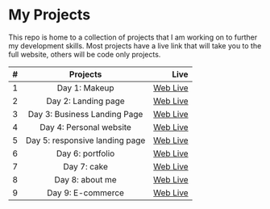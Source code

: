 <h1>My Projects</h1>
<p>This repo is home to a collection of projects that I am working on to further my development skills. Most projects have a live link that will take you to the full website, others will be code only projects.</p>

| #   |               Projects               |                                                                                                         Live |
| --- | :----------------------------------: | -----------------------------------------------------------------------------------------------------------: |
| 1   |        Day 1: Makeup      |          [Web Live](https://rumina23.github.io/50%20projects%20in%2050%20days/makeup/index.html) |
| 2   |        Day 2: Landing page      |          [Web Live](https://rumina23.github.io/50%20projects%20in%2050%20days/landing%20page/index.html) |
| 3   |        Day 3: Business Landing Page      |          [Web Live](https://rumina23.github.io/50%20projects%20in%2050%20days/Business%20Landing%20Page/index.html) |
| 4   |        Day 4: Personal website     |          [Web Live](https://rumina23.github.io/50%20projects%20in%2050%20days/Personal%20website/index.html) |
   | 5   |        Day 5: responsive landing page     |          [Web Live](https://rumina23.github.io/50%20projects%20in%2050%20days/responsive%20landing%20page/index.html) |
| 6   |        Day 6: portfolio    |          [Web Live](https://rumina23.github.io/50%20projects%20in%2050%20days/portfolio%20/index.html) |
| 7   |        Day 7: cake    |          [Web Live](https://rumina23.github.io/50%20projects%20in%2050%20days/cake/index.html) |
| 8   |        Day 8: about me    |          [Web Live](https://rumina23.github.io/50%20projects%20in%2050%20days/new%20about%20me/index.html) |
| 9   |        Day 9: E-commerce    |          [Web Live](https://rumina23.github.io/50%20projects%20in%2050%20days/E-commerce/index.html) |
